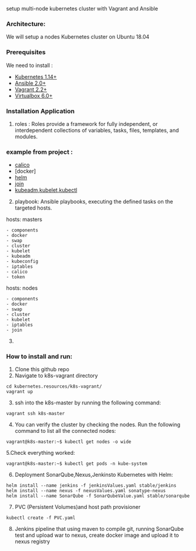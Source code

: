 <!-- ABOUT THE PROJECT -->

setup multi-node kubernetes cluster with Vagrant and Ansible

### Architecture:
We will setup a nodes Kubernetes cluster on Ubuntu 18.04
### Prerequisites
We need to install :

- [Kubernetes 1.14+](https://github.com/kubernetes/kubernetes/)
- [Ansible 2.0+](https://github.com/ansible/ansible/)
- [Vagrant 2.2+](https://github.com/hashicorp/vagrant/)
- [Virtualbox 6.0+](https://www.virtualbox.org/wiki/Downloads)

### Installation Application
1. roles : Roles provide a framework for fully independent, or interdependent collections of variables, tasks, files, templates, and modules.

### example from project :

- [calico](https://docs.projectcalico.org/v3.10/introduction/)
- [docker]
- [helm](https://helm.sh/)
- [join](https://kubernetes.io/docs/reference/setup-tools/kubeadm/kubeadm-join/)
- [kubeadm,kubelet,kubectl](https://kubernetes.io/docs/tasks/tools/)


2. playbook:  Ansible playbooks, executing the defined tasks on the targeted hosts.
 
 hosts: masters
 
    - components
    - docker
    - swap
    - cluster
    - kubelet
    - kubeadm
    - kubeconfig
    - iptables
    - calico
    - token

hosts: nodes

    - components
    - docker
    - swap
    - cluster
    - kubelet
    - iptables
    - join
3.

### How to install and run:

1. Clone this github repo
2. Navigate to k8s-vagrant directory 
```
cd kubernetes.resources/k8s-vagrant/
vagrant up
```
3. ssh into the k8s-master by running the following command:
```
vagrant ssh k8s-master
```
4. You can verify the cluster by checking the nodes. Run the following command to list all the connected nodes:
```
vagrant@k8s-master:~$ kubectl get nodes -o wide
```
5.Check everything worked:
```
vagrant@k8s-master:~$ kubectl get pods -n kube-system
```
6. Deployment SonarQube,Nexus,Jenkinsto Kubernetes with Helm:
```
helm install --name jenkins -f jenkinsValues.yaml stable/jenkins
helm install --name nexus -f nexusValues.yaml sonatype-nexus
helm install --name SonarQube -f SonarQubeValue.yaml stable/sonarqube
```
7. PVC (Persistent Volumes)and host path provisioner
```
kubectl create -f PVC.yaml
```

8. Jenkins pipeline that using maven to compile git, running SonarQube test and upload war to nexus, create docker image and upload it to nexus registry

